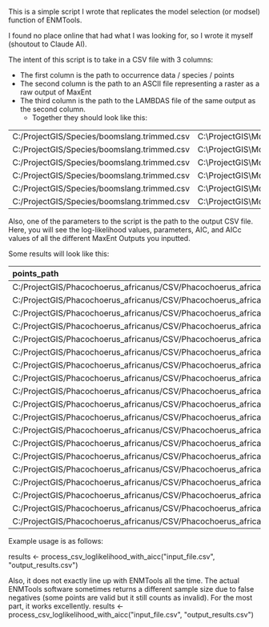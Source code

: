 This is a simple script I wrote that replicates the model selection (or modsel) function of ENMTools.

I found no place online that had what I was looking for, so I wrote it myself (shoutout to Claude AI).

The intent of this script is to take in a CSV file with 3 columns:
  - The first column is the path to occurrence data / species / points
  - The second column is the path to an ASCII file representing a raster as a raw output of MaxEnt
  - The third column is the path to the LAMBDAS file of the same output as the second column.
    - Together they should look like this:
 
|  |  |  |
| :--- | :--- | :--- |
| C:/ProjectGIS/Species/boomslang.trimmed.csv | C:\ProjectGIS\Models\bio12_bio4\Dispholidus_typus.asc | C:\ProjectGIS\Models\bio12_bio4\Dispholidus_typus.lambdas |
| C:/ProjectGIS/Species/boomslang.trimmed.csv | C:\ProjectGIS\Models\bio12_bio4_X201905\Dispholidus_typus.asc | C:\ProjectGIS\Models\bio12_bio4_X201905\Dispholidus_typus.lambdas |
| C:/ProjectGIS/Species/boomslang.trimmed.csv | C:\ProjectGIS\Models\bio12_ro1\Dispholidus_typus.asc | C:\ProjectGIS\Models\bio12_ro1\Dispholidus_typus.lambdas |
| C:/ProjectGIS/Species/boomslang.trimmed.csv | C:\ProjectGIS\Models\bio12_ro1_bio4\Dispholidus_typus.asc | C:\ProjectGIS\Models\bio12_ro1_bio4\Dispholidus_typus.lambdas |
| C:/ProjectGIS/Species/boomslang.trimmed.csv | C:\ProjectGIS\Models\bio12_ro1_bio4_X201905\Dispholidus_typus.asc | C:\ProjectGIS\Models\bio12_ro1_bio4_X201905\Dispholidus_typus.lambdas |
| C:/ProjectGIS/Species/boomslang.trimmed.csv | C:\ProjectGIS\Models\bio12_ro1_X201905\Dispholidus_typus.asc | C:\ProjectGIS\Models\bio12_ro1_X201905\Dispholidus_typus.lambda |

Also, one of the parameters to the script is the path to the output CSV file. Here, you will see the log-likelihood values, parameters, AIC, and AICc values of all the different MaxEnt Outputs you inputted.

Some results will look like this:

| points\_path | ascii\_file\_path | loglikelihood | parameter\_count | sample\_size | aic\_score | aicc\_score | bic\_score | probsum | valid\_points | total\_points | error\_message |
|:---|:---|:---|:---|:---|:---|:---|:---|:---|:---|:---|:---|
| C:/ProjectGIS/Phacochoerus\_africanus/CSV/Phacochoerus\_africanus.trimmed.csv | C:\\ProjectGIS\\Phacochoerus\_africanus\\Models\\bio11\_bio17\\Phacochoerus\_africanus.asc | -24779.1 | 100 | 1955 | 49758.1 | 49769.0 | 50316.0 | 158323.0 | 1955 | 1961 | nan |
| C:/ProjectGIS/Phacochoerus\_africanus/CSV/Phacochoerus\_africanus.trimmed.csv | C:\\ProjectGIS\\Phacochoerus\_africanus\\Models\\bio11\_bio17\_im1\\Phacochoerus\_africanus.asc | -24000.1 | 61 | 1907 | 48122.1 | 48126.2 | 48460.9 | 143398.0 | 1907 | 1961 | nan |
| C:/ProjectGIS/Phacochoerus\_africanus/CSV/Phacochoerus\_africanus.trimmed.csv | C:\\ProjectGIS\\Phacochoerus\_africanus\\Models\\bio11\_bio17\_X201902\\Phacochoerus\_africanus.asc | -23891.6 | 105 | 1941 | 47993.2 | 48005.4 | 48578.2 | 109389.0 | 1941 | 1961 | nan |
| C:/ProjectGIS/Phacochoerus\_africanus/CSV/Phacochoerus\_africanus.trimmed.csv | C:\\ProjectGIS\\Phacochoerus\_africanus\\Models\\bio11\_bio17\_X201902\_im1\\Phacochoerus\_africanus.asc | -23166.4 | 89 | 1901 | 46510.8 | 46519.6 | 47004.7 | 96884.4 | 1901 | 1961 | nan |
| C:/ProjectGIS/Phacochoerus\_africanus/CSV/Phacochoerus\_africanus.trimmed.csv | C:\\ProjectGIS\\Phacochoerus\_africanus\\Models\\bio11\_bio17\_X201905\\Phacochoerus\_africanus.asc | -24517.0 | 107 | 1941 | 49247.9 | 49260.5 | 49844.0 | 150809.0 | 1941 | 1961 | nan |
| C:/ProjectGIS/Phacochoerus\_africanus/CSV/Phacochoerus\_africanus.trimmed.csv | C:\\ProjectGIS\\Phacochoerus\_africanus\\Models\\bio11\_bio17\_X201905\_im1\\Phacochoerus\_africanus.asc | -23796.5 | 76 | 1901 | 47745.0 | 47751.4 | 48166.8 | 132476.0 | 1901 | 1961 | nan |
| C:/ProjectGIS/Phacochoerus\_africanus/CSV/Phacochoerus\_africanus.trimmed.csv | C:\\ProjectGIS\\Phacochoerus\_africanus\\Models\\bio11\_bio17\_X201905\_X201902\\Phacochoerus\_africanus.asc | -23792.3 | 128 | 1941 | 47840.6 | 47858.8 | 48553.7 | 103151.0 | 1941 | 1961 | nan |
| C:/ProjectGIS/Phacochoerus\_africanus/CSV/Phacochoerus\_africanus.trimmed.csv | C:\\ProjectGIS\\Phacochoerus\_africanus\\Models\\bio11\_bio17\_X201905\_X201902\_im1\\Phacochoerus\_africanus.asc | -23061.0 | 118 | 1901 | 46357.9 | 46373.7 | 47012.9 | 90663.7 | 1901 | 1961 | nan |
| C:/ProjectGIS/Phacochoerus\_africanus/CSV/Phacochoerus\_africanus.trimmed.csv | C:\\ProjectGIS\\Phacochoerus\_africanus\\Models\\bio11\_bio17\_X201906\\Phacochoerus\_africanus.asc | -24443.9 | 82 | 1941 | 49051.7 | 49059.0 | 49508.5 | 144487.0 | 1941 | 1961 | nan |
| C:/ProjectGIS/Phacochoerus\_africanus/CSV/Phacochoerus\_africanus.trimmed.csv | C:\\ProjectGIS\\Phacochoerus\_africanus\\Models\\bio11\_bio17\_X201906\_im1\\Phacochoerus\_africanus.asc | -23734.2 | 65 | 1901 | 47598.4 | 47603.0 | 47959.1 | 128695.0 | 1901 | 1961 | nan |
| C:/ProjectGIS/Phacochoerus\_africanus/CSV/Phacochoerus\_africanus.trimmed.csv | C:\\ProjectGIS\\Phacochoerus\_africanus\\Models\\bio11\_bio17\_X201906\_X201902\\Phacochoerus\_africanus.asc | -23757.6 | 118 | 1941 | 47751.2 | 47766.6 | 48408.6 | 100963.0 | 1941 | 1961 | nan |
| C:/ProjectGIS/Phacochoerus\_africanus/CSV/Phacochoerus\_africanus.trimmed.csv | C:\\ProjectGIS\\Phacochoerus\_africanus\\Models\\bio11\_bio17\_X201906\_X201902\_im1\\Phacochoerus\_africanus.asc | -23015.7 | 112 | 1901 | 46255.3 | 46269.5 | 46876.9 | 88507.1 | 1901 | 1961 | nan |
| C:/ProjectGIS/Phacochoerus\_africanus/CSV/Phacochoerus\_africanus.trimmed.csv | C:\\ProjectGIS\\Phacochoerus\_africanus\\Models\\bio11\_im1\\Phacochoerus\_africanus.asc | -24368.1 | 41 | 1907 | 48818.2 | 48820.0 | 49045.9 | 172890.0 | 1907 | 1961 | nan |
| C:/ProjectGIS/Phacochoerus\_africanus/CSV/Phacochoerus\_africanus.trimmed.csv | C:\\ProjectGIS\\Phacochoerus\_africanus\\Models\\bio11\_X201902\\Phacochoerus\_africanus.asc | -24024.3 | 77 | 1941 | 48202.7 | 48209.1 | 48631.7 | 115509.0 | 1941 | 1961 | nan |
| C:/ProjectGIS/Phacochoerus\_africanus/CSV/Phacochoerus\_africanus.trimmed.csv | C:\\ProjectGIS\\Phacochoerus\_africanus\\Models\\bio11\_X201902\_im1\\Phacochoerus\_africanus.asc | -23289.5 | 90 | 1901 | 46759.0 | 46768.1 | 47258.5 | 101519.0 | 1901 | 1961 | nan |
| C:/ProjectGIS/Phacochoerus\_africanus/CSV/Phacochoerus\_africanus.trimmed.csv | C:\\ProjectGIS\\Phacochoerus\_africanus\\Models\\bio11\_X201905\\Phacochoerus\_africanus.asc | -24802.7 | 104 | 1941 | 49813.4 | 49825.3 | 50392.8 | 174269.0 | 1941 | 1961 | nan |
| C:/ProjectGIS/Phacochoerus\_africanus/CSV/Phacochoerus\_africanus.trimmed.csv | C:\\ProjectGIS\\Phacochoerus\_africanus\\Models\\bio11\_X201905\_im1\\Phacochoerus\_africanus.asc | -24168.6 | 80 | 1901 | 48497.1 | 48504.2 | 48941.1 | 161671.0 | 1901 | 1961 | nan |
| C:/ProjectGIS/Phacochoerus\_africanus/CSV/Phacochoerus\_africanus.trimmed.csv | C:\\ProjectGIS\\Phacochoerus\_africanus\\Models\\bio11\_X201905\_X201902\\Phacochoerus\_africanus.asc | -23892.5 | 104 | 1941 | 47992.9 | 48004.8 | 48572.3 | 107534.0 | 1941 | 1961 | nan |
| C:/ProjectGIS/Phacochoerus\_africanus/CSV/Phacochoerus\_africanus.trimmed.csv | C:\\ProjectGIS\\Phacochoerus\_africanus\\Models\\bio11\_X201905\_X201902\_im1\\Phacochoerus\_africanus.asc | -23170.1 | 101 | 1901 | 46542.2 | 46553.7 | 47102.8 | 95061.8 | 1901 | 1961 | nan |

Example usage is as follows:

results <- process_csv_loglikelihood_with_aicc("input_file.csv", "output_results.csv")

Also, it does not exactly line up with ENMTools all the time. The actual ENMTools software sometimes returns a different sample size due to false negatives (some points are valid but it still counts as invalid).
For the most part, it works excellently.
results <- process_csv_loglikelihood_with_aicc("input_file.csv", "output_results.csv")
